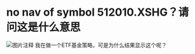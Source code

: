 # no nav of symbol 512010.XSHG？请问这是什么意思

![图片注释](http://storage-uqer.datayes.com/5a1c29333581640113c76714/29a7df6e-5c90-11e8-889a-0242ac140002)
我在做一个ETF基金策略，可是为什么结果显示这个呢？